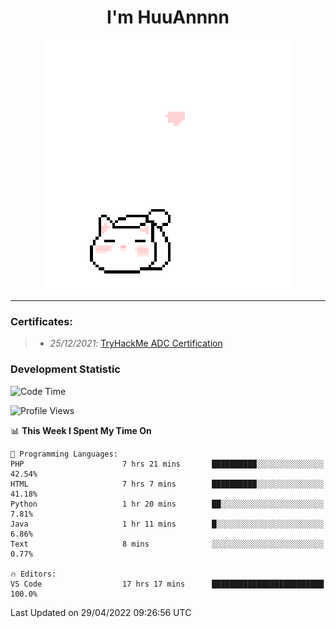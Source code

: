 <h1 align='center'>I'm HuuAnnnn</h1>
<p align="center">
 <img src="cat_intro.gif" />
</p>

___

### Certificates:
>- *25/12/2021*: [TryHackMe ADC Certification](https://tryhackme-certificates.s3-eu-west-1.amazonaws.com/THM-HKVVJOIWJA.png)


### Development Statistic

<!--START_SECTION:waka-->
![Code Time](http://img.shields.io/badge/Code%20Time-125%20hrs%2038%20mins-blue)

![Profile Views](http://img.shields.io/badge/Profile%20Views-19-blue)

📊 **This Week I Spent My Time On** 

```text
💬 Programming Languages: 
PHP                      7 hrs 21 mins       ██████████░░░░░░░░░░░░░░░   42.54% 
HTML                     7 hrs 7 mins        ██████████░░░░░░░░░░░░░░░   41.18% 
Python                   1 hr 20 mins        ██░░░░░░░░░░░░░░░░░░░░░░░   7.81% 
Java                     1 hr 11 mins        █░░░░░░░░░░░░░░░░░░░░░░░░   6.86% 
Text                     8 mins              ░░░░░░░░░░░░░░░░░░░░░░░░░   0.77%

🔥 Editors: 
VS Code                  17 hrs 17 mins      █████████████████████████   100.0%

```


 Last Updated on 29/04/2022 09:26:56 UTC
<!--END_SECTION:waka-->
